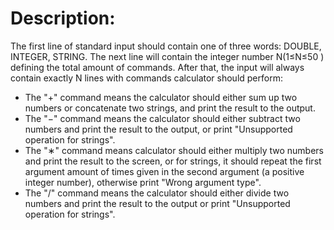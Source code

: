 # Description:
The first line of standard input should contain one of three words: DOUBLE, INTEGER, STRING. The next line will contain the integer number N(1≤N≤50
) defining the total amount of commands. After that, the input will always contain exactly N  lines with commands calculator should perform:

- The "+" command means the calculator should either sum up two numbers or concatenate two strings, and print the result to the output.
- The "−" command means the calculator should either subtract two numbers and print the result to the output, or print "Unsupported operation for strings".
- The "∗" command means calculator should either multiply two numbers and print the result to the screen, or for strings, it should repeat the first argument amount of times given in the second argument (a positive integer number), otherwise print "Wrong argument type".
- The "/" command means the calculator should either divide two numbers and print the result to the output or print "Unsupported operation for strings".
